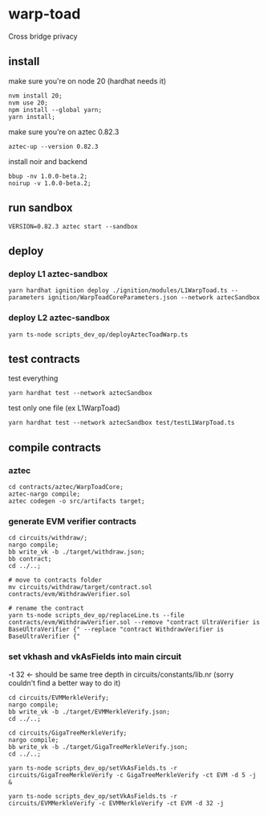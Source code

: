 # warp-toad
Cross bridge privacy


## install
make sure you're on node 20 (hardhat needs it)
```shell
nvm install 20;
nvm use 20;
npm install --global yarn;
yarn install;
```

make sure you're on aztec 0.82.3
```shell
aztec-up --version 0.82.3
```

install noir and backend
```shell
bbup -nv 1.0.0-beta.2;
noirup -v 1.0.0-beta.2;
```



## run sandbox
```shell
VERSION=0.82.3 aztec start --sandbox
```

## deploy
### deploy L1 aztec-sandbox
```shell
yarn hardhat ignition deploy ./ignition/modules/L1WarpToad.ts --parameters ignition/WarpToadCoreParameters.json --network aztecSandbox
```

### deploy L2 aztec-sandbox
`yarn ts-node scripts_dev_op/deployAztecToadWarp.ts`

## test contracts
test everything
```shell
yarn hardhat test --network aztecSandbox
```

test only one file (ex L1WarpToad)
```shell
yarn hardhat test --network aztecSandbox test/testL1WarpToad.ts 
```

## compile contracts
### aztec
```
cd contracts/aztec/WarpToadCore;
aztec-nargo compile;
aztec codegen -o src/artifacts target;
```

### generate EVM verifier contracts
<!-- //this should be a bash script lmao -->
```shell
cd circuits/withdraw/; 
nargo compile; 
bb write_vk -b ./target/withdraw.json;
bb contract;
cd ../..;

# move to contracts folder
mv circuits/withdraw/target/contract.sol contracts/evm/WithdrawVerifier.sol

# rename the contract
yarn ts-node scripts_dev_op/replaceLine.ts --file contracts/evm/WithdrawVerifier.sol --remove "contract UltraVerifier is BaseUltraVerifier {" --replace "contract WithdrawVerifier is BaseUltraVerifier {"
```

### set vkhash and vkAsFields into main circuit
-t 32 <- should be same tree depth in circuits/constants/lib.nr (sorry couldn't find a better way to do it)
```shell
cd circuits/EVMMerkleVerify;
nargo compile;
bb write_vk -b ./target/EVMMerkleVerify.json;
cd ../..;

cd circuits/GigaTreeMerkleVerify;
nargo compile;
bb write_vk -b ./target/GigaTreeMerkleVerify.json;
cd ../..;

yarn ts-node scripts_dev_op/setVkAsFields.ts -r circuits/GigaTreeMerkleVerify -c GigaTreeMerkleVerify -ct EVM -d 5 -j &

yarn ts-node scripts_dev_op/setVkAsFields.ts -r circuits/EVMMerkleVerify -c EVMMerkleVerify -ct EVM -d 32 -j
```

